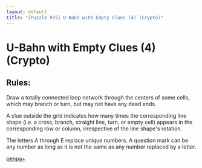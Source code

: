 ```yaml
---
layout: default
title: "[Puzzle #75] U-Bahn with Empty Clues (4) (Crypto)"
---
```


# U-Bahn with Empty Clues (4) (Crypto)

## Rules:

Draw a totally connected loop network through the centers of some cells, which may branch or turn, but may not have any dead ends.

A clue outside the grid indicates how many times the corresponding line shape (i.e. a cross, branch, straight line, turn, or empty cell) appears in the corresponding row or column, irrespective of the line shape's rotation.

The letters A through E replace unique numbers. A question mark can be any number as long as it is not the same as any number replaced by a letter. 

[penpa+](https://tinyurl.com/22ctwute)
